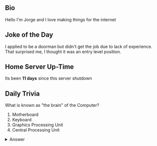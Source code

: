 ## Bio

Hello I'm Jorge and I love making things for the internet

## Joke of the Day

I applied to be a doorman but didn't get the job due to lack of experience. That surprised me, I thought it was an entry level position.

## Home Server Up-Time

Its been **11 days** since this server shutdown


## Daily Trivia

What is known as &quot;the brain&quot; of the Computer?
 1. Motherboard
 2. Keyboard
 3. Graphics Processing Unit
 4. Central Processing Unit

<details>
  <summary>Answer</summary>
  Central Processing Unit
</details>

